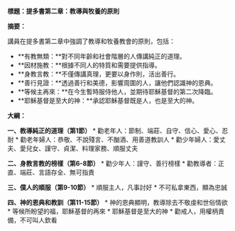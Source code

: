 **標題：提多書第二章：教導與牧養的原則**

**摘要：**

講員在提多書第二章中強調了教導和牧養教會的原則，包括：

* **有教無類：**對不同年齡和社會階層的人傳講純正的道理。
* **因材施教：**根據不同人的特質和需要提供指導。
* **身教言教：**不僅傳講真理，更要以身作則，活出善行。
* **善行見證：**透過善行和美德，影響周圍的人，讓他們認識神的恩典。
* **等候主再來：**在今生暫時服侍他人，並期待耶穌基督的第二次降臨。
* **耶穌基督是至大的神：**承認耶穌基督既是人，也是至大的神。

**大綱：**

**一、教導純正的道理（第1節）**
    * 勸老年人：節制、端莊、自守、信心、愛心、忍耐
    * 勸老年婦人：恭敬、不說殘言、不酗酒、用善道教訓人
    * 勸少年婦人：愛丈夫、愛兒女、謹守、貞潔、料理家務、順服丈夫

**二、身教言教的榜樣（第6-8節）**
    * 勸少年人：謹守、善行榜樣
    * 勸教導者：正直、端莊、言語存全、無可指責

**三、僕人的順服（第9-10節）**
    * 順服主人，凡事討好
    * 不可私拿東西，顯為忠誠

**四、神的恩典和教訓（第11-15節）**
    * 神的恩典顯明，教導除去不敬虔和世俗情欲
    * 等候所盼望的福，耶穌基督的再來
    * 耶穌基督是至大的神
    * 勸戒人，用權柄責備，不可叫人欽看